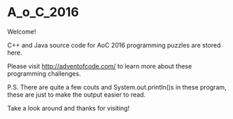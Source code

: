 # A_o_C_2016
Welcome!

C++ and Java source code for AoC 2016 programming puzzles are stored here.  

Please visit http://adventofcode.com/ to learn more about these programming challenges.

P.S. There are quite a few couts and System.out.println()s in these program, these are just to make the output easier to read.

Take a look around and thanks for visiting!
